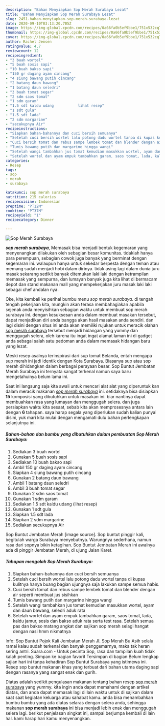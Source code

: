```yaml
---
description: "Bahan Menyiapkan Sop Merah Surabaya Lezat"
title: "Bahan Menyiapkan Sop Merah Surabaya Lezat"
slug: 2451-bahan-menyiapkan-sop-merah-surabaya-lezat
date: 2020-09-10T03:13:20.705Z
image: https://img-global.cpcdn.com/recipes/0a66fa0b5ef9bbe1/751x532cq70/sop-merah-surabaya-foto-resep-utama.jpg
thumbnail: https://img-global.cpcdn.com/recipes/0a66fa0b5ef9bbe1/751x532cq70/sop-merah-surabaya-foto-resep-utama.jpg
cover: https://img-global.cpcdn.com/recipes/0a66fa0b5ef9bbe1/751x532cq70/sop-merah-surabaya-foto-resep-utama.jpg
author: Rachel Jensen
ratingvalue: 4.7
reviewcount: 12
recipeingredient:
- "3 buah wortel"
- "5 buah sosis sapi"
- "10 buah bakso sapi"
- "150 gr daging ayam cincang"
- "4 siung bawang putih cincang"
- "2 batang daun bawang"
- "1 batang daun seledri"
- "3 buah tomat segar"
- "2 sdm saos tomat"
- "1 sdm garam"
- "1.5 sdt kaldu udang           lihat resep"
- "1 sdt gula"
- "1.5 sdt lada"
- "2 sdm margarine"
- "secukupnya Air"
recipeinstructions:
- "Siapkan bahan-bahannya dan cuci bersih semuanya"
- "Setelah cuci bersih wortel lalu potong dadu wortel tanpa di kupas kulitnya hanya buang bagian ujungnya saja lakukan sampe semua habis."
- "Cuci bersih tomat dan rebus sampe lembek tomat dan blender dengan air seperti membuat jus sisihkan"
- "Tumis bawang putih dan margarine hingga wangi"
- "Setelah wangi tambahkan jus tomat kemudian masukkan wortel, ayam dan daun bawang, seledri aduk rata"
- "Setelah wortel dan ayam empuk tambahkan garam, saos tomat, lada, kaldu jamur, sosis dan bakso aduk rata serta test rasa. Setelah semua pas dan bakso matang angkat dan sajikan sop merah selagi hangat dengan nasi hmm nikmatnya"
categories:
- Resep
tags:
- sop
- merah
- surabaya

katakunci: sop merah surabaya 
nutrition: 215 calories
recipecuisine: Indonesian
preptime: "PT12M"
cooktime: "PT37M"
recipeyield: "1"
recipecategory: Dinner

---
```



![Sop Merah Surabaya](https://img-global.cpcdn.com/recipes/0a66fa0b5ef9bbe1/751x532cq70/sop-merah-surabaya-foto-resep-utama.jpg)

<b><i>sop merah surabaya</i></b>, Memasak bisa menjadi bentuk kegemaran yang menyenangkan dilakukan oleh sebagian besar komunitas. tidaklah hanya para perempuan, sebagian cowok juga banyak yang berminat dengan kegemaran ini. walaupun hanya untuk sekedar berpesta dengan teman atau memang sudah menjadi hobi dalam dirinya. tidak asing lagi dalam dunia juru masak sekarang sedikit banyak ditemukan laki laki dengan ketrampilan memasak yang sempurna, dan lumayan banyak juga kita lihat di bermacam depot dan stand makanan mall yang mempekerjakan juru masak laki laki sebagai chef andalan nya.

Oke, kita kembali ke perihal bumbu menu <i>sop merah surabaya</i>. di tengah tengah pekerjaan kita, mungkin akan terasa membahagiakan apabila sejenak anda menyisihkan sebagian waktu untuk membuat sop merah surabaya ini. dengan kesuksesan anda dalam membuat masakan tersebut, dapat menjadikan diri anda bangga akan hasil masakan anda sendiri. dan lagi disini dengan situs ini anda akan memiliki rujukan untuk meracik olahan <u>sop merah surabaya</u> tersebut menjadi hidangan yang yummy dan menggugah selera, oleh karena itu ingat ingat alamat laman ini di gadget anda sebagai salah satu pedoman anda dalam memasak hidangan baru yang lezat.

Meski resep asalnya terinspirasi dari sup tomat Belanda, entah mengapa sup merah ini jadi identik dengan Kota Surabaya. Biasanya sup atau sop merah dihidangkan dalam berbagai perayaan besar. Sop Buntut Jembatan Merah Surabaya ini ternyata sangat terkenal namun saya baru mengetahuinya belum lama ini.


Saat ini langsung saja kita awali untuk mencari alat alat yang diperuntuk kan dalam meracik makanan <u><i>sop merah surabaya</i></u> ini. setidaknya bisa disiapkan <b>15</b> komposisi yang dibutuhkan untuk masakan ini. biar nantinya dapat membuahkan rasa yang lumayan dan menggugah selera. dan juga persiapkan waktu kita sesaat, sebab kita akan memprosesnya antara lain dengan <b>6</b> tahapan. saya harap segala yang diperlukan sudah kalian punyai disini, yuk mari kita mulai dengan mengamati dulu bahan perlengkapan selanjutnya ini.

<!--inarticleads1-->

##### Bahan-bahan dan bumbu yang dibutuhkan dalam pembuatan Sop Merah Surabaya:

1. Sediakan 3 buah wortel
1. Gunakan 5 buah sosis sapi
1. Sediakan 10 buah bakso sapi
1. Ambil 150 gr daging ayam cincang
1. Siapkan 4 siung bawang putih cincang
1. Gunakan 2 batang daun bawang
1. Ambil 1 batang daun seledri
1. Ambil 3 buah tomat segar
1. Gunakan 2 sdm saos tomat
1. Gunakan 1 sdm garam
1. Sediakan 1.5 sdt kaldu udang           (lihat resep)
1. Gunakan 1 sdt gula
1. Siapkan 1.5 sdt lada
1. Siapkan 2 sdm margarine
1. Sediakan secukupnya Air


Sop Buntut Jembatan Merah [image source]. Sop buntut pinggir kali, begitulah warga Surabaya menyebutnya. Warungnya sederhana, namun rasa dari sopnya bikin ketagihan. Sop Buntut Jembatan Merah ini awalnya ada di pinggir Jembatan Merah, di ujung Jalan Karet. 

<!--inarticleads2-->

##### Tahapan mengolah Sop Merah Surabaya:

1. Siapkan bahan-bahannya dan cuci bersih semuanya
1. Setelah cuci bersih wortel lalu potong dadu wortel tanpa di kupas kulitnya hanya buang bagian ujungnya saja lakukan sampe semua habis.
1. Cuci bersih tomat dan rebus sampe lembek tomat dan blender dengan air seperti membuat jus sisihkan
1. Tumis bawang putih dan margarine hingga wangi
1. Setelah wangi tambahkan jus tomat kemudian masukkan wortel, ayam dan daun bawang, seledri aduk rata
1. Setelah wortel dan ayam empuk tambahkan garam, saos tomat, lada, kaldu jamur, sosis dan bakso aduk rata serta test rasa. Setelah semua pas dan bakso matang angkat dan sajikan sop merah selagi hangat dengan nasi hmm nikmatnya


Info: Sop Buntut Pojok Kali Jembatan Merah Jl. Sop Merah Bu Asih selalu ramai kalau sudah terkenal dan banyak penggemarnya, maka tak heran sering antri. Suara.com - Untuk pecinta Sop, rasa dan tampilan kuah tidak kalah penting. Simpan ke bagian favorit Tersimpan di bagian Belum lengkap sajian hari ini tanpa kehadiran Sop Buntut Surabaya yang istimewa ini. Resep sop buntut makanan khas yang terbuat dari bahan utama daging sapi dengan rasanya yang sangat enak dan gurih. 

Diatas adalah sedikit pengulasan makanan tentang bahan resep <u>sop merah surabaya</u> yang yummy. kita ingin anda dapat memahami dengan artikel diatas, dan anda dapat memasak lagi di lain waktu untuk di sajikan dalam saat saat kegiatan keluarga atau sahabat kamu. anda bisa menambahkan bumbu bumbu yang ada diatas selaras dengan selera anda, sehingga makanan <b>sop merah surabaya</b> ini bisa menjadi lebih enak dan menggugah selera lagi. berikut penjelasan singkat ini, sampai berjumpa kembali di lain hal. kami harap hari kamu menyenangkan.
